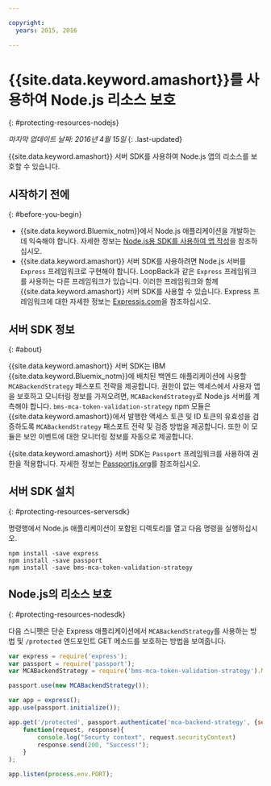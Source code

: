 ```yaml
---

copyright:
  years: 2015, 2016

---
```


# {{site.data.keyword.amashort}}를 사용하여 Node.js 리소스 보호
{: #protecting-resources-nodejs}

*마지막 업데이트 날짜: 2016년 4월 15일*
{: .last-updated}

{{site.data.keyword.amashort}} 서버 SDK를 사용하여 Node.js 앱의 리소스를 보호할 수 있습니다.

## 시작하기 전에
{: #before-you-begin}

* {{site.data.keyword.Bluemix_notm}}에서 Node.js 애플리케이션을 개발하는 데 익숙해야 합니다. 자세한 정보는 [Node.js용 SDK를 사용하여 앱 작성](https://console.{DomainName}/docs/runtimes/nodejs/index.html#nodejs_runtime)을 참조하십시오. 
* {{site.data.keyword.amashort}} 서버 SDK를 사용하려면 Node.js 서버를 `Express` 프레임워크로 구현해야 합니다. LoopBack과 같은 `Express` 프레임워크를 사용하는 다른 프레임워크가 있습니다. 이러한 프레임워크와 함께 {{site.data.keyword.amashort}} 서버 SDK를 사용할 수 있습니다. Express 프레임워크에 대한 자세한 정보는 [Expressjs.com](http://expressjs.com/)을 참조하십시오. 

## 서버 SDK 정보
{: #about}

{{site.data.keyword.amashort}} 서버 SDK는 IBM {{site.data.keyword.Bluemix_notm}}에 배치된 백엔드 애플리케이션에 사용할 `MCABackendStrategy` 패스포트 전략을 제공합니다. 권한이 없는 액세스에서 사용자 앱을 보호하고 모니터링 정보를 가져오려면, `MCABackendStrategy`로 Node.js 서버를 계측해야 합니다. `bms-mca-token-validation-strategy` npm 모듈은 {{site.data.keyword.amashort}}에서 발행한 액세스 토큰 및 ID 토큰의 유효성을 검증하도록 `MCABackendStrategy` 패스포트 전략 및 검증 방법을 제공합니다. 또한 이 모듈은 보안 이벤트에 대한 모니터링 정보를 자동으로 제공합니다. 

{{site.data.keyword.amashort}} 서버 SDK는 `Passport` 프레임워크를 사용하여 권한을 적용합니다. 자세한 정보는 [Passportjs.org](http://passportjs.org/)를 참조하십시오. 

## 서버 SDK 설치
{: #protecting-resources-serversdk}

명령행에서 Node.js 애플리케이션이 포함된 디렉토리를 열고 다음 명령을 실행하십시오. 

```
npm install -save express
npm install -save passport
npm install -save bms-mca-token-validation-strategy
```

## Node.js의 리소스 보호
{: #protecting-resources-nodesdk}

다음 스니펫은 단순 Express 애플리케이션에서 `MCABackendStrategy`를 사용하는 방법 및 `/protected` 엔드포인트 GET 메소드를 보호하는 방법을 보여줍니다. 

```JavaScript
var express = require('express');
var passport = require('passport');
var MCABackendStrategy = require('bms-mca-token-validation-strategy').MCABackendStrategy;

passport.use(new MCABackendStrategy());

var app = express();
app.use(passport.initialize());

app.get('/protected', passport.authenticate('mca-backend-strategy', {session: false }),
    function(request, response){
		console.log("Securty context", request.securityContext)    
		response.send(200, "Success!");
    }
);

app.listen(process.env.PORT);
```
